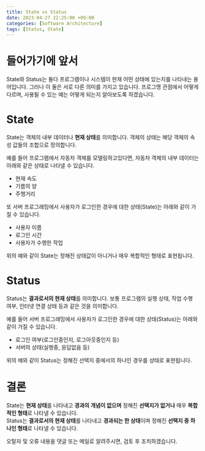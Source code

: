 ```yaml
---
title: State vs Status
date: 2023-04-27 22:25:00 +09:00
categories: [Software Architecture]
tags: [Status, State]
---
```


# 들어가기에 앞서

State와 Status는 둘다 프로그램이나 시스템이 현재 어떤 상태에 있는지를 나타내는 용어입니다. 그러나 이 둘은 서로 다른 의미를 가지고 있습니다. 
프로그맹 관점에서 어떻게 다르며, 사용될 수 있는 예는 어떻게 되는지 알아보도록 하겠습니다. 

# State

State는 객체의 내부 데이터나 **현재 상태**를 의미합니다. 객체의 상태는 해당 객체의 속성 값들의 조합으로 정의합니다.  

예를 들어 프로그램에서 자동차 객체를 모델링하고있다면, 자동차 객체의 내부 데이터는 아래와 같은 상태로 나타낼 수 있습니다. 
- 현재 속도
- 기름의 양
- 주행거리

또 서버 프로그래밍에서 사용자가 로그인한 경우에 대한 상태(State)는 아래와 같이 가질 수 있습니다.    
- 사용자 이름
- 로그인 시간
- 사용자가 수행한 작업 

위의 예와 같이 State는 정해진 상태값이 아니거나 매우 복합적인 형태로 표현됩니다. 

# Status

Status는 **결과로서의 현재 상태**를 의미합니다. 보통 프로그램의 실행 상태, 작업 수행 여부, 인터넷 연결 상태 등과 같은 것을 의미합니다.  

예를 들어 서버 프로그래밍에서 사용자가 로그인한 경우에 대한 상태(Status)는 아래와 같이 가질 수 있습니다.

- 로그인 여부(로그인중인지, 로그아웃중인지 등)
- 서버의 상태(실행중, 응답없음 등)

위의 예와 같이 Status는 정해진 선택지 중에서의 하나인 경우를 상태로 표현됩니다.  

# 결론

State는 **현재 상태**를 나타내고 **경과의 개념이 없으며** 정해진 **선택지가 없거나** 매우 **복합적인 형태**로 나타낼 수 있습니다.   
Status는 **결과로서의 현재 상태**를 나타내고 **경과되는 한 상태**이며 정해진 **선택지 중 하나인 형태**로 나타낼 수 있습니다. 

오탈자 및 오류 내용을 댓글 또는 메일로 알려주시면, 검토 후 조치하겠습니다. 
